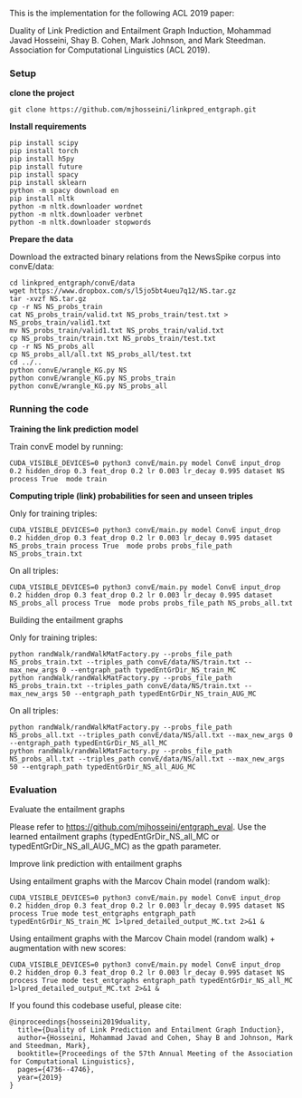 This is the implementation for the following ACL 2019 paper:

Duality of Link Prediction and Entailment Graph Induction, Mohammad Javad Hosseini, Shay B. Cohen, Mark Johnson, and Mark Steedman. Association for Computational Linguistics (ACL 2019).

### Setup

**clone the project**

    git clone https://github.com/mjhosseini/linkpred_entgraph.git

**Install requirements**

    pip install scipy
    pip install torch
    pip install h5py
    pip install future
    pip install spacy
    pip install sklearn
    python -m spacy download en
    pip install nltk
    python -m nltk.downloader wordnet
    python -m nltk.downloader verbnet
    python -m nltk.downloader stopwords

**Prepare the data**

Download the extracted binary relations from the NewsSpike corpus into convE/data:

    cd linkpred_entgraph/convE/data
    wget https://www.dropbox.com/s/l5jo5bt4ueu7q12/NS.tar.gz
    tar -xvzf NS.tar.gz
    cp -r NS NS_probs_train
    cat NS_probs_train/valid.txt NS_probs_train/test.txt > NS_probs_train/valid1.txt
    mv NS_probs_train/valid1.txt NS_probs_train/valid.txt
    cp NS_probs_train/train.txt NS_probs_train/test.txt
    cp -r NS NS_probs_all
    cp NS_probs_all/all.txt NS_probs_all/test.txt
    cd ../..
    python convE/wrangle_KG.py NS
    python convE/wrangle_KG.py NS_probs_train
    python convE/wrangle_KG.py NS_probs_all

### Running the code

**Training the link prediction model**

Train convE model by running:

    CUDA_VISIBLE_DEVICES=0 python3 convE/main.py model ConvE input_drop 0.2 hidden_drop 0.3 feat_drop 0.2 lr 0.003 lr_decay 0.995 dataset NS process True  mode train	

**Computing triple (link) probabilities for seen and unseen triples**

Only for training triples:

    CUDA_VISIBLE_DEVICES=0 python3 convE/main.py model ConvE input_drop 0.2 hidden_drop 0.3 feat_drop 0.2 lr 0.003 lr_decay 0.995 dataset NS_probs_train process True  mode probs probs_file_path NS_probs_train.txt

On all triples:

    CUDA_VISIBLE_DEVICES=0 python3 convE/main.py model ConvE input_drop 0.2 hidden_drop 0.3 feat_drop 0.2 lr 0.003 lr_decay 0.995 dataset NS_probs_all process True  mode probs probs_file_path NS_probs_all.txt

Building the entailment graphs

Only for training triples:

    python randWalk/randWalkMatFactory.py --probs_file_path NS_probs_train.txt --triples_path convE/data/NS/train.txt --max_new_args 0 --entgraph_path typedEntGrDir_NS_train_MC
    python randWalk/randWalkMatFactory.py --probs_file_path NS_probs_train.txt --triples_path convE/data/NS/train.txt --max_new_args 50 --entgraph_path typedEntGrDir_NS_train_AUG_MC

On all triples:

    python randWalk/randWalkMatFactory.py --probs_file_path NS_probs_all.txt --triples_path convE/data/NS/all.txt --max_new_args 0 --entgraph_path typedEntGrDir_NS_all_MC
    python randWalk/randWalkMatFactory.py --probs_file_path NS_probs_all.txt --triples_path convE/data/NS/all.txt --max_new_args 50 --entgraph_path typedEntGrDir_NS_all_AUG_MC

### Evaluation

Evaluate the entailment graphs

Please refer to https://github.com/mjhosseini/entgraph_eval. Use the learned entailment graphs (typedEntGrDir_NS_all_MC or typedEntGrDir_NS_all_AUG_MC) as the gpath parameter.

Improve link prediction with entailment graphs

Using entailment graphs with the Marcov Chain model (random walk):

    CUDA_VISIBLE_DEVICES=0 python3 convE/main.py model ConvE input_drop 0.2 hidden_drop 0.3 feat_drop 0.2 lr 0.003 lr_decay 0.995 dataset NS process True mode test_entgraphs entgraph_path typedEntGrDir_NS_train_MC 1>lpred_detailed_output_MC.txt 2>&1 &

Using entailment graphs with the Marcov Chain model (random walk) + augmentation with new scores:

    CUDA_VISIBLE_DEVICES=0 python3 convE/main.py model ConvE input_drop 0.2 hidden_drop 0.3 feat_drop 0.2 lr 0.003 lr_decay 0.995 dataset NS process True mode test_entgraphs entgraph_path typedEntGrDir_NS_all_MC 1>lpred_detailed_output_MC.txt 2>&1 &


If you found this codebase useful, please cite:

    @inproceedings{hosseini2019duality,
      title={Duality of Link Prediction and Entailment Graph Induction},
      author={Hosseini, Mohammad Javad and Cohen, Shay B and Johnson, Mark and Steedman, Mark},
      booktitle={Proceedings of the 57th Annual Meeting of the Association for Computational Linguistics},
      pages={4736--4746},
      year={2019}
    }

